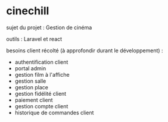 # cinechill

sujet du projet : Gestion de cinéma

outils : Laravel et react

besoins client récolté (à approfondir durant le développement) :

- authentification client
- portal admin
- gestion film à l'affiche
- gestion salle
- gestion place
- gestion fidélité client
- paiement client
- gestion compte client
- historique de commandes client
